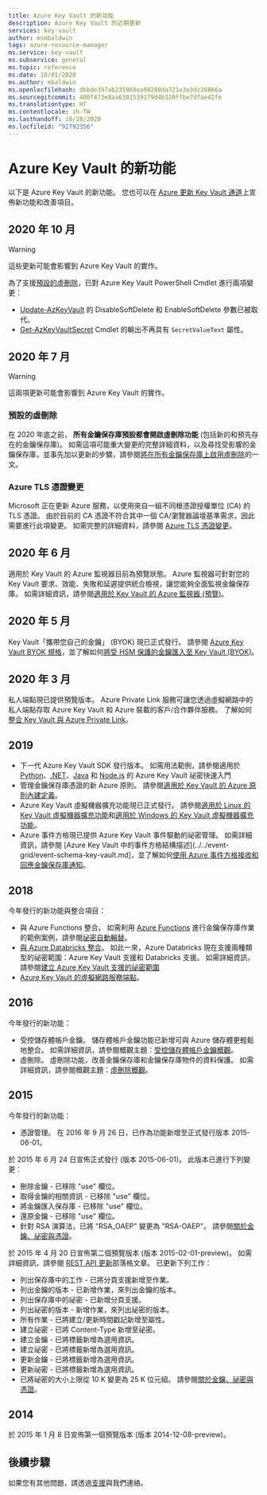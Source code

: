 ```yaml
---
title: Azure Key Vault 的新功能
description: Azure Key Vault 的近期更新
services: key-vault
author: msmbaldwin
tags: azure-resource-manager
ms.service: key-vault
ms.subservice: general
ms.topic: reference
ms.date: 10/01/2020
ms.author: mbaldwin
ms.openlocfilehash: dbbde397ab235068ea90280da721e3e3dc38866a
ms.sourcegitcommit: 400f473e8aa6301539179d4b320ffbe7dfae42fe
ms.translationtype: HT
ms.contentlocale: zh-TW
ms.lasthandoff: 10/28/2020
ms.locfileid: "92792356"
---
```

# <a name="whats-new-for-azure-key-vault"></a>Azure Key Vault 的新功能

以下是 Azure Key Vault 的新功能。 您也可以在 [Azure 更新 Key Vault 通道](https://azure.microsoft.com/updates/?category=security&query=Key%20vault)上宣佈新功能和改善項目。

## <a name="october-2020"></a>2020 年 10 月

> [!WARNING]
> 這些更新可能會影響到 Azure Key Vault 的實作。

為了支援[預設的虛刪除](#soft-delete-on-by-default)，已對 Azure Key Vault PowerShell Cmdlet 進行兩項變更：

- [Update-AzKeyVault](/powershell/module/az.keyvault/update-azkeyvault) 的 DisableSoftDelete 和 EnableSoftDelete 參數已被取代。
- [Get-AzKeyVaultSecret](/powershell/module/az.keyvault/get-azkeyvaultsecret) Cmdlet 的輸出不再具有 `SecretValueText` 屬性。

## <a name="july-2020"></a>2020 年 7 月

> [!WARNING]
> 這兩項更新可能會影響到 Azure Key Vault 的實作。

### <a name="soft-delete-on-by-default"></a>預設的虛刪除

在 2020 年底之前， **所有金鑰保存庫預設都會開啟虛刪除功能** (包括新的和預先存在的金鑰保存庫)。 如需這項可能重大變更的完整詳細資料，以及尋找受影響的金鑰保存庫，並事先加以更新的步驟，請參閱[將在所有金鑰保存庫上啟用虛刪除](soft-delete-change.md)的一文。

### <a name="azure-tls-certificate-changes"></a>Azure TLS 憑證變更

Microsoft 正在更新 Azure 服務，以使用來自一組不同根憑證授權單位 (CA) 的 TLS 憑證。 由於目前的 CA 憑證不符合其中一個 CA/瀏覽器論壇基準需求，因此需要進行此項變更。  如需完整的詳細資料，請參閱 [Azure TLS 憑證變更](../../security/fundamentals/tls-certificate-changes.md)。

## <a name="june-2020"></a>2020 年 6 月

適用於 Key Vault 的 Azure 監視器目前為預覽狀態。  Azure 監視器可針對您的 Key Vault 要求、效能、失敗和延遲提供統合檢視，讓您能夠全面監視金鑰保存庫。 如需詳細資訊，請參閱[適用於 Key Vault 的 Azure 監視器 (預覽)](../../azure-monitor/insights/key-vault-insights-overview.md)。

## <a name="may-2020"></a>2020 年 5 月

Key Vault「攜帶您自己的金鑰」 (BYOK) 現已正式發行。 請參閱 [Azure Key Vault BYOK 規格](../keys/byok-specification.md)，並了解如何[將受 HSM 保護的金鑰匯入至 Key Vault (BYOK)](../keys/hsm-protected-keys-byok.md)。

## <a name="march-2020"></a>2020 年 3 月

私人端點現已提供預覽版本。 Azure Private Link 服務可讓您透過虛擬網路中的私人端點存取 Azure Key Vault 和 Azure 裝載的客戶/合作夥伴服務。  了解如何[整合 Key Vault 與 Azure Private Link](private-link-service.md)。

## <a name="2019"></a>2019

- 下一代 Azure Key Vault SDK 發行版本。 如需用法範例，請參閱適用於 [Python](../secrets/quick-create-python.md)、[.NET](../secrets/quick-create-net.md)、[Java](../secrets/quick-create-java.md) 和 [Node.js](../secrets/quick-create-node.md) 的 Azure Key Vault 祕密快速入門
- 管理金鑰保存庫憑證的新 Azure 原則。 請參閱[適用於 Key Vault 的 Azure 原則內建定義](../policy-reference.md)。
- Azure Key Vault 虛擬機器擴充功能現已正式發行。  請參閱[適用於 Linux 的 Key Vault 虛擬機器擴充功能](../../virtual-machines/extensions/key-vault-linux.md)和[適用於 Windows 的 Key Vault 虛擬機器擴充功能](../../virtual-machines/extensions/key-vault-windows.md)。
- Azure 事件方格現已提供 Azure Key Vault 事件驅動的祕密管理。 如需詳細資訊，請參閱 [Azure Key Vault 中的事件方格結構描述](../../event-grid/event-schema-key-vault.md]，並了解如何[使用 Azure 事件方格接收和回應金鑰保存庫通知](event-grid-tutorial.md)。

## <a name="2018"></a>2018

今年發行的新功能與整合項目：

- 與 Azure Functions 整合。 如需利用 [Azure Functions](../../azure-functions/index.yml) 進行金鑰保存庫作業的範例案例，請參閱[祕密自動輪替](../secrets/tutorial-rotation.md)。
- [與 Azure Databricks 整合](/azure/databricks/scenarios/store-secrets-azure-key-vault)。 如此一來，Azure Databricks 現在支援兩種類型的祕密範圍：Azure Key Vault 支援和 Databricks 支援。 如需詳細資訊，請參閱[建立 Azure Key Vault 支援的祕密範圍](/azure/databricks/security/secrets/secret-scopes#--create-an-azure-key-vault-backed-secret-scope)
- [Azure Key Vault 的虛擬網路服務端點](overview-vnet-service-endpoints.md)。

## <a name="2016"></a>2016

今年發行的新功能：

- 受控儲存體帳戶金鑰。 儲存體帳戶金鑰功能已新增可與 Azure 儲存體更輕鬆地整合。 如需詳細資訊，請參閱概觀主題：[受控儲存體帳戶金鑰概觀](../secrets/overview-storage-keys.md)。
- 虛刪除。 虛刪除功能，改善金鑰保存庫和金鑰保存庫物件的資料保護。 如需詳細資訊，請參閱概觀主題：[虛刪除概觀](./soft-delete-overview.md)。

## <a name="2015"></a>2015

今年發行的新功能：
- 憑證管理。 在 2016 年 9 月 26 日，已作為功能新增至正式發行版本 2015-06-01。

於 2015 年 6 月 24 日宣佈正式發行 (版本 2015-06-01)。 此版本已進行下列變更：
- 刪除金鑰 - 已移除 "use" 欄位。
- 取得金鑰的相關資訊 - 已移除 "use" 欄位。
- 將金鑰匯入保存庫 - 已移除 "use" 欄位。
- 還原金鑰 - 已移除 "use" 欄位。
- 針對 RSA 演算法，已將 "RSA_OAEP" 變更為 "RSA-OAEP"。 請參閱[關於金鑰、祕密與憑證](about-keys-secrets-certificates.md)。

於 2015 年 4 月 20 日宣佈第二個預覽版本 (版本 2015-02-01-preview)。 如需詳細資訊，請參閱 [REST API 更新](/archive/blogs/kv/rest-api-update)部落格文章。 已更新下列工作：

- 列出保存庫中的工作 - 已將分頁支援新增至作業。
- 列出金鑰的版本 - 已新增作業，來列出金鑰的版本。
- 列出保存庫中的祕密 - 已新增分頁支援。
- 列出祕密的版本 - 新增作業，來列出祕密的版本。
- 所有作業 - 已將建立/更新時間戳記新增至屬性。
- 建立祕密 - 已將 Content-Type 新增至祕密。
- 建立金鑰 - 已將標籤新增為選用資訊。
- 建立祕密 - 已將標籤新增為選用資訊。
- 更新金鑰 - 已將標籤新增為選用資訊。
- 更新祕密 - 已將標籤新增為選用資訊。
- 已將祕密的大小上限從 10 K 變更為 25 K 位元組。 請參閱[關於金鑰、祕密與憑證](about-keys-secrets-certificates.md)。

## <a name="2014"></a>2014

於 2015 年 1 月 8 日宣佈第一個預覽版本 (版本 2014-12-08-preview)。

## <a name="next-steps"></a>後續步驟

如果您有其他問題，請透過[支援](https://azure.microsoft.com/support/options/)與我們連絡。